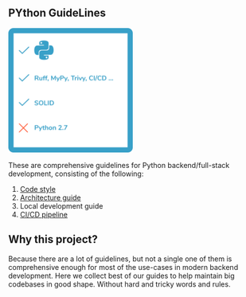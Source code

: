 PYthon GuideLines
---

<img src="./logo.svg" width="250" />

These are comprehensive guidelines for Python backend/full-stack development, consisting of the following:

1. [Code style](./code-style.md)
1. [Architecture guide](./architecture-guide.md)
1. Local development guide
1. [CI/CD pipeline](https://github.com/insani7y/moscow-python-conf-2024)

Why this project?
----

Because there are a lot of guidelines, but not a single one of them is comprehensive enough for most of the use-cases in modern backend development. Here we collect best of our guides to help maintain big codebases in good shape. Without hard and tricky words and rules.

